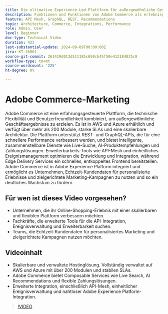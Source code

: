 ```yaml
---
title: Die ultimative Experience-Led-Plattform für außergewöhnliche Geschäftsergebnisse
description: Funktionen und Funktionen von Adobe Commerce als erlebnisgestützte Plattform für außergewöhnliche Geschäftsergebnisse.
feature: API Mesh, GraphQL, REST, Recommendations
topic: Architecture, Commerce, Integrations, Performance
role: Admin, User
level: Beginner
doc-type: Technical Video
duration: 423
last-substantial-update: 2024-09-09T00:00:00Z
jira: KT-16061
source-git-commit: 261419d013d511185c650cb45f50e412184825c8
workflow-type: tm+mt
source-wordcount: '225'
ht-degree: 0%

---
```



# Adobe Commerce-Marketing

Adobe Commerce ist eine erfahrungsgesteuerte Plattform, die technische Flexibilität und Benutzerfreundlichkeit kombiniert, um außergewöhnliche Geschäftsergebnisse zu erzielen. Es ist in AWS und Azure erhältlich und verfügt über mehr als 200 Module, starke SLAs und eine skalierbare Architektur. Die Plattform unterstützt REST- und GraphQL-APIs, die für eine schnellere Performance verbessert werden, und bietet intelligente, zusammenstellbare Dienste wie Live-Suche, AI-Produktempfehlungen und Zahlungslösungen.
Erweiterbarkeits-Tools wie API-Mesh und einheitliches Ereignismanagement optimieren die Entwicklung und Integration, während Edge Delivery Services ein schnelles, entkoppeltes Frontend bereitstellen. Adobe Commerce ist in Adobe Experience Platform integriert und ermöglicht es Unternehmen, Echtzeit-Kundendaten für personalisierte Erlebnisse und zielgerichtete Marketing-Kampagnen zu nutzen und so ein deutliches Wachstum zu fördern.

## Für wen ist dieses Video vorgesehen?

- Unternehmen, die ihr Online-Shopping-Erlebnis mit einer skalierbaren und flexiblen Plattform verbessern möchten.
- Fachkräfte, die erweiterte Tools für die API-Integration, Ereignisverwaltung und Erweiterbarkeit suchen.
- Teams, die Echtzeit-Kundendaten für personalisiertes Marketing und zielgerichtete Kampagnen nutzen möchten.

## Videoinhalt

- Skalierbare und verwaltete Hostinglösung. Vollständig verwaltet auf AWS und Azure mit über 200 Modulen und stabilen SLAs.
- Adobe Commerce bietet Composable Services wie Live Search, AI Recommendations und flexible Zahlungslösungen.
- Erweiterte Integration, einschließlich API-Mesh, einheitlicher Ereignisverwaltung und nahtloser Adobe Experience Platform-Integration.

>[!VIDEO](https://video.tv.adobe.com/v/3433435?learn=on)
